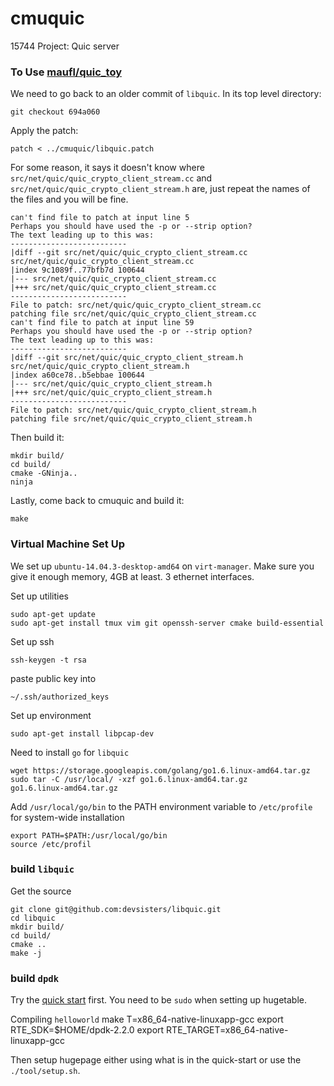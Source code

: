 # cmuquic
15744 Project: Quic server

### To Use [maufl/quic_toy](https://github.com/maufl/quic_toy)
We need to go back to an older commit of ``libquic``. In its top level directory:

    git checkout 694a060

Apply the patch:

    patch < ../cmuquic/libquic.patch

For some reason, it says it doesn't know where ``src/net/quic/quic_crypto_client_stream.cc`` and ``src/net/quic/quic_crypto_client_stream.h`` are, just repeat the names of the files and you will be fine.

    can't find file to patch at input line 5
    Perhaps you should have used the -p or --strip option?
    The text leading up to this was:
    --------------------------
    |diff --git src/net/quic/quic_crypto_client_stream.cc src/net/quic/quic_crypto_client_stream.cc
    |index 9c1089f..77bfb7d 100644
    |--- src/net/quic/quic_crypto_client_stream.cc
    |+++ src/net/quic/quic_crypto_client_stream.cc
    --------------------------
    File to patch: src/net/quic/quic_crypto_client_stream.cc
    patching file src/net/quic/quic_crypto_client_stream.cc
    can't find file to patch at input line 59
    Perhaps you should have used the -p or --strip option?
    The text leading up to this was:
    --------------------------
    |diff --git src/net/quic/quic_crypto_client_stream.h src/net/quic/quic_crypto_client_stream.h
    |index a60ce78..b5ebbae 100644
    |--- src/net/quic/quic_crypto_client_stream.h
    |+++ src/net/quic/quic_crypto_client_stream.h
    --------------------------
    File to patch: src/net/quic/quic_crypto_client_stream.h 
    patching file src/net/quic/quic_crypto_client_stream.h
 
Then build it:

    mkdir build/
    cd build/
    cmake -GNinja..
    ninja
    
Lastly, come back to cmuquic and build it:

    make

 
### Virtual Machine Set Up
We set up ``ubuntu-14.04.3-desktop-amd64`` on ``virt-manager``. Make sure you give it enough memory, 4GB at least. 3 ethernet interfaces.

Set up utilities

    sudo apt-get update
    sudo apt-get install tmux vim git openssh-server cmake build-essential

Set up ssh

    ssh-keygen -t rsa

paste public key into

    ~/.ssh/authorized_keys
  
Set up environment

    sudo apt-get install libpcap-dev 

Need to install ``go`` for ``libquic``

    wget https://storage.googleapis.com/golang/go1.6.linux-amd64.tar.gz
    sudo tar -C /usr/local/ -xzf go1.6.linux-amd64.tar.gz
    go1.6.linux-amd64.tar.gz 

Add ``/usr/local/go/bin`` to the PATH environment variable to ``/etc/profile`` for system-wide installation

    export PATH=$PATH:/usr/local/go/bin
    source /etc/profil

### build ``libquic``
Get the source

    git clone git@github.com:devsisters/libquic.git
    cd libquic
    mkdir build/
    cd build/
    cmake ..
    make -j
    
### build ``dpdk``
Try the [quick start](http://dpdk.org/doc/quick-start) first. You need to be ``sudo`` when setting up hugetable.

Compiling ``helloworld``
     make T=x86_64-native-linuxapp-gcc
     export RTE_SDK=$HOME/dpdk-2.2.0
     export RTE_TARGET=x86_64-native-linuxapp-gcc

Then setup hugepage either using what is in the quick-start or use the ``./tool/setup.sh``.

